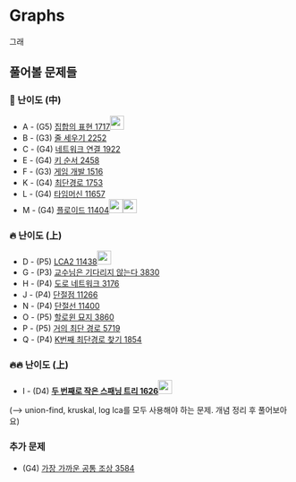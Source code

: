 # Graphs
그래

## 풀어볼 문제들

### :evergreen_tree: 난이도 (中)
+ A - (G5) [집합의 표현 1717](https://www.acmicpc.net/problem/1717)[<img src = "https://github.com/Frog-Slayer.png" width="25" height="25">](./Code/1717/1717_P.cpp)
+ B - (G3) [줄 세우기 2252](https://www.acmicpc.net/problem/2252)
+ C - (G4) [네트워크 연결 1922](https://www.acmicpc.net/problem/1922)
+ E - (G4) [키 순서 2458](https://www.acmicpc.net/problem/2458)
+ F - (G3) [게임 개발 1516](https://www.acmicpc.net/problem/1516)
+ K - (G4) [최단경로 1753](https://www.acmicpc.net/problem/1753)
+ L - (G4) [타임머신 11657](https://www.acmicpc.net/problem/11657)
+ M - (G4) [플로이드 11404](https://www.acmicpc.net/problem/11404)[<img src = "https://github.com/Haaarimmm.png" width="25" height="25">](./Code/11404/11404_K.py)[<img src = "https://github.com/Frog-Slayer.png" width="25" height="25">](./Code/11404/11404_P.cpp)

### :fire: 난이도 (上)
+ D - (P5) [LCA2 11438](https://www.acmicpc.net/problem/11438)[<img src = "https://github.com/Frog-Slayer.png" width="25" height="25">](./Code/11438/11438_P.cpp)
+ G - (P3) [교수님은 기다리지 않는다 3830](https://www.acmicpc.net/problem/3860)
+ H - (P4) [도로 네트워크 3176](https://www.acmicpc.net/problem/3176)
+ J - (P4) [단절점 11266](https://www.acmicpc.net/problem/11266)
+ N - (P4) [단절선 11400](https://www.acmicpc.net/problem/11400)
+ O - (P5) [할로윈 묘지 3860](https://www.acmicpc.net/problem/3860)
+ P - (P5) [거의 최단 경로 5719](https://www.acmicpc.net/problem/5719)
+ Q - (P4) [K번째 최단경로 찾기 1854](https://www.acmicpc.net/problem/1854)

### :fire::fire: 난이도 (上)
+ I - (D4) [**두 번째로 작은 스패닝 트리 1626**](https://www.acmicpc.net/problem/1626)[<img src = "https://github.com/Frog-Slayer.png" width="25" height="25">](./Code/1626/1626_P.cpp)

(--> union-find, kruskal, log lca를 모두 사용해야 하는 문제. 개념 정리 후 풀어보아요)

### 추가 문제
+ (G4) [가장 가까운 공통 조상 3584](https://www.acmicpc.net/problem/3584)
